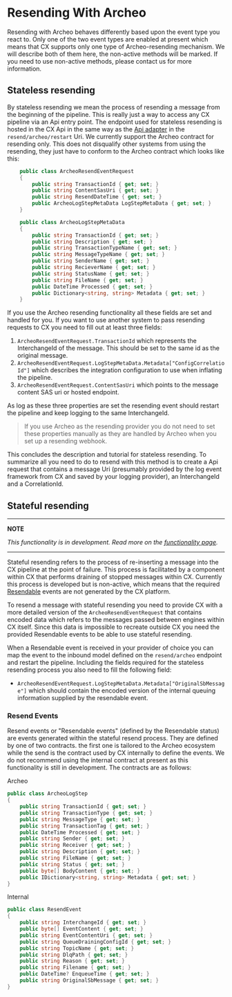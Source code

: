 # Resending With Archeo

Resending with Archeo behaves differently based upon the event type you react to. Only one of the two event types are enabled at present which means that CX supports only one type of Archeo-resending mechanism. We will describe both of them here, the non-active methods will be marked. If you need to use non-active methods, please contact us for more information.

## Stateless resending

By stateless resending we mean the process of resending a message from the beginning of the pipeline. This is really just a way to access any CX pipeline via an Api entry point. The endpoint used for stateless resending is hosted in the CX Api in the same way as the [Api adapter](/Adapters/Inbound/Api) in the `resend/archeo/restart` Uri. We currently support the Archeo contract for resending only. This does not disqualify other systems from using the resending, they just have to conform to the Archeo contract which looks like this:

```csharp
    public class ArcheoResendEventRequest
    {
        public string TransactionId { get; set; }
        public string ContentSasUri { get; set; }
        public string ResendDateTime { get; set; }
        public ArcheoLogStepMetaData LogStepMetaData { get; set; }
    }

    public class ArcheoLogStepMetaData
    {
        public string TransactionId { get; set; }
        public string Description { get; set; }
        public string TransactionTypeName { get; set; }
        public string MessageTypeName { get; set; }
        public string SenderName { get; set; }
        public string RecieverName { get; set; }
        public string StatusName { get; set; }
        public string FileName { get; set; }
        public DateTime Processed { get; set; }
        public Dictionary<string, string> Metadata { get; set; }
    }
```

If you use the Archeo resending functionality all these fields are set and handled for you. If you want to use another system to pass resending requests to CX you need to fill out at least three fields:

1. `ArcheoResendEventRequest.TransactionId` which represents the InterchangeId of the message. This should be set to the same id as the original message.
2. `ArcheoResendEventRequest.LogStepMetaData.Metadata["ConfigCorrelatioId"]` which describes the integration configuration to use when inflating the pipeline.
3. `ArcheoResendEventRequest.ContentSasUri` which points to the message content SAS uri or hosted endpoint.

As log as these three properties are set the resending event should restart the pipeline and keep logging to the same InterchangeId.

> If you use Archeo as the resending provider you do not need to set these properties manually as they are handled by Archeo when you set up a resending webhook.

This concludes the description and tutorial for stateless resending. To summarize all you need to do to resend with this method is to create a Api request that contains a message Uri (presumably provided by the log event framework from CX and saved by your logging provider), an InterchangeId and a CorrelationId.

## Stateful resending

---

**NOTE**

*This functionality is in development. Read more on the [functionality page](/Functionality).*

---



Stateful resending refers to the process of re-inserting a message into the CX pipeline at the point of failure. This process is facilitated by a component within CX that performs draining of stopped messages within CX. Currently this process is developed but is non-active, which means that the required [Resendable](/Logging) events are not generated by the CX platform.

To resend a message with stateful resending you need to provide CX with a more detailed version of the `ArcheoResendEventRequest` that contains encoded data which refers to the messages passed between engines within CX itself. Since this data is impossible to recreate outside CX you need the provided Resendable events to be able to use stateful resending.

When a Resendable event is received in your provider of choice you can map the event to the inbound model defined on the `resend/archeo` endpoint and restart the pipeline. Including the fields required for the stateless resending process you also need to fill the following field:

- `ArcheoResendEventRequest.LogStepMetaData.Metadata["OriginalSbMessage"]` which should contain the encoded version of the internal queuing information supplied by the resendable event.

### Resend Events

Resend events or "Resendable events" (defined by the Resendable status) are events generated within the stateful resend process. They are defined by one of two contracts. the first one is tailored to the Archeo ecosystem while the send is the contract used by CX internally to define the events. We do not recommend using the internal contract at present as this functionality is still in development. The contracts are as follows:

Archeo

```csharp
public class ArcheoLogStep
{
    public string TransactionId { get; set; }
    public string TransactionType { get; set; }
    public string MessageType { get; set; }
    public string TransactionTag { get; set; }
    public DateTime Processed { get; set; }
    public string Sender { get; set; }
    public string Receiver { get; set; }
    public string Description { get; set; }
    public string FileName { get; set; }
    public string Status { get; set; }
    public byte[] BodyContent { get; set; }
    public IDictionary<string, string> Metadata { get; set; }
}
```

Internal

```csharp
public class ResendEvent
{
    public string InterchangeId { get; set; }
    public byte[] EventContent { get; set; }
    public string EventContentUri { get; set; }
    public string QueueDrainingConfigId { get; set; }
    public string TopicName { get; set; }
    public string DlqPath { get; set; }
    public string Reason { get; set; }
    public string Filename { get; set; }
    public DateTime? EnqueueTime { get; set; }
    public string OriginalSbMessage { get; set; }
}
```
